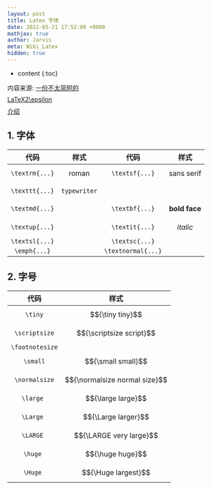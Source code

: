 ```yaml
---
layout: post
title: Latex 字体
date: 2022-05-21 17:52:00 +0800
mathjax: true
author: Jarvis
meta: Wiki_Latex
hidden: true
---
```


* content
{:toc}

内容来源: [一份不太简短的 $$$$ LaTeX2\epsilon $$$$ 介绍](http://www.mohu.org/info/lshort-cn.pdf)


## 1. 字体

|代码              |样式                    |代码                  |样式                            |
|:---------------:|:----------------------:|:-------------------:|:------------------------------:|
|`\textrm{...}`   |$$\textrm{roman}$$      |`\textsf{...}`       |$$\textsf{sans serif}$$         |
|`\texttt{...}`   |$$\texttt{typewriter}$$ |                     |                                |
|`\textmd{...}`   |                        |`\textbf{...}`       |$$\textbf{bold face}$$          |
|`\textup{...}`   |                        |`\textit{...}`       |$$\textit{italic}$$             |
|`\textsl{...}`   |                        |`\textsc{...}`       |                                |
|`\emph{...}`     |                        |`\textnormal{...}`   |                                |

## 2. 字号

|代码            |样式                              |
|:-------------:|:--------------------------------:|
|`\tiny`        |$${\tiny tiny}$$             |
|`\scriptsize`  |$${\scriptsize script}$$ |
|`\footnotesize`|                                  |
|`\small`       |$${\small small}$$           |
|`\normalsize`  |$${\normalsize normal size}$$     |
|`\large `      |$${\large large}$$           |
|`\Large `      |$${\Large larger}$$          |
|`\LARGE `      |$${\LARGE very large}$$      |
|`\huge `       |$${\huge huge}$$                  |
|`\Huge `       |$${\Huge largest}$$               |

